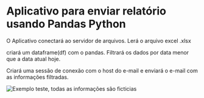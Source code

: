 # Aplicativo para enviar relatório usando Pandas Python

O Aplicativo conectará ao servidor de arquivos. Lerá o arquivo excel .xlsx

criará um dataframe(df) com o pandas. Filtrará os dados por data menor que a data atual hoje.

Criará uma sessão de conexão com o host do e-mail e enviará o e-mail com as informações filtradas.

![Exemplo teste, todas as informações são ficticias](https://ibb.co/ZSDTq08)

